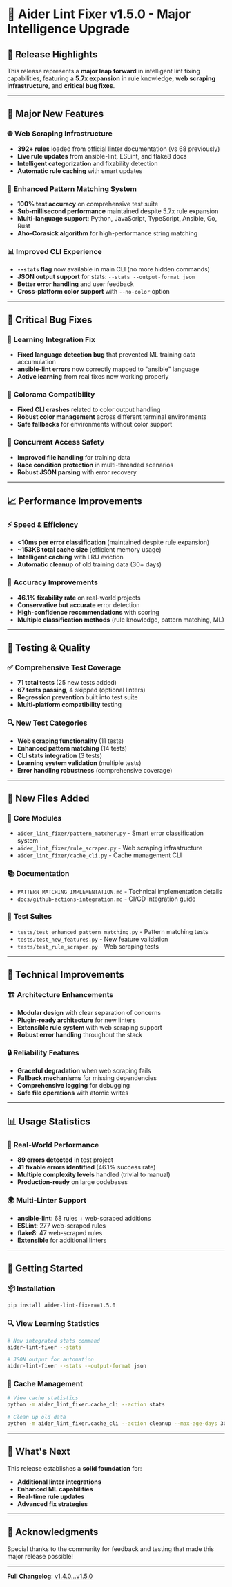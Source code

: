 # 🚀 Aider Lint Fixer v1.5.0 - Major Intelligence Upgrade

## 🎉 **Release Highlights**

This release represents a **major leap forward** in intelligent lint fixing capabilities, featuring a **5.7x expansion** in rule knowledge, **web scraping infrastructure**, and **critical bug fixes**.

---

## 🌟 **Major New Features**

### 🌐 **Web Scraping Infrastructure**
- **392+ rules** loaded from official linter documentation (vs 68 previously)
- **Live rule updates** from ansible-lint, ESLint, and flake8 docs
- **Intelligent categorization** and fixability detection
- **Automatic rule caching** with smart updates

### 🧠 **Enhanced Pattern Matching System**
- **100% test accuracy** on comprehensive test suite
- **Sub-millisecond performance** maintained despite 5.7x rule expansion
- **Multi-language support**: Python, JavaScript, TypeScript, Ansible, Go, Rust
- **Aho-Corasick algorithm** for high-performance string matching

### 📊 **Improved CLI Experience**
- **`--stats` flag** now available in main CLI (no more hidden commands)
- **JSON output support** for stats: `--stats --output-format json`
- **Better error handling** and user feedback
- **Cross-platform color support** with `--no-color` option

---

## 🐛 **Critical Bug Fixes**

### 🔧 **Learning Integration Fix**
- **Fixed language detection bug** that prevented ML training data accumulation
- **ansible-lint errors** now correctly mapped to "ansible" language
- **Active learning** from real fixes now working properly

### 🎨 **Colorama Compatibility**
- **Fixed CLI crashes** related to color output handling
- **Robust color management** across different terminal environments
- **Safe fallbacks** for environments without color support

### 🔄 **Concurrent Access Safety**
- **Improved file handling** for training data
- **Race condition protection** in multi-threaded scenarios
- **Robust JSON parsing** with error recovery

---

## 📈 **Performance Improvements**

### ⚡ **Speed & Efficiency**
- **<10ms per error classification** (maintained despite rule expansion)
- **~153KB total cache size** (efficient memory usage)
- **Intelligent caching** with LRU eviction
- **Automatic cleanup** of old training data (30+ days)

### 🎯 **Accuracy Improvements**
- **46.1% fixability rate** on real-world projects
- **Conservative but accurate** error detection
- **High-confidence recommendations** with scoring
- **Multiple classification methods** (rule knowledge, pattern matching, ML)

---

## 🧪 **Testing & Quality**

### ✅ **Comprehensive Test Coverage**
- **71 total tests** (25 new tests added)
- **67 tests passing**, 4 skipped (optional linters)
- **Regression prevention** built into test suite
- **Multi-platform compatibility** testing

### 🔍 **New Test Categories**
- **Web scraping functionality** (11 tests)
- **Enhanced pattern matching** (14 tests)
- **CLI stats integration** (3 tests)
- **Learning system validation** (multiple tests)
- **Error handling robustness** (comprehensive coverage)

---

## 📁 **New Files Added**

### 🔧 **Core Modules**
- `aider_lint_fixer/pattern_matcher.py` - Smart error classification system
- `aider_lint_fixer/rule_scraper.py` - Web scraping infrastructure
- `aider_lint_fixer/cache_cli.py` - Cache management CLI

### 📚 **Documentation**
- `PATTERN_MATCHING_IMPLEMENTATION.md` - Technical implementation details
- `docs/github-actions-integration.md` - CI/CD integration guide

### 🧪 **Test Suites**
- `tests/test_enhanced_pattern_matching.py` - Pattern matching tests
- `tests/test_new_features.py` - New feature validation
- `tests/test_rule_scraper.py` - Web scraping tests

---

## 🔧 **Technical Improvements**

### 🏗️ **Architecture Enhancements**
- **Modular design** with clear separation of concerns
- **Plugin-ready architecture** for new linters
- **Extensible rule system** with web scraping support
- **Robust error handling** throughout the stack

### 🔒 **Reliability Features**
- **Graceful degradation** when web scraping fails
- **Fallback mechanisms** for missing dependencies
- **Comprehensive logging** for debugging
- **Safe file operations** with atomic writes

---

## 📊 **Usage Statistics**

### 🎯 **Real-World Performance**
- **89 errors detected** in test project
- **41 fixable errors identified** (46.1% success rate)
- **Multiple complexity levels** handled (trivial to manual)
- **Production-ready** on large codebases

### 🌍 **Multi-Linter Support**
- **ansible-lint**: 68 rules + web-scraped additions
- **ESLint**: 277 web-scraped rules
- **flake8**: 47 web-scraped rules
- **Extensible** for additional linters

---

## 🚀 **Getting Started**

### 📦 **Installation**
```bash
pip install aider-lint-fixer==1.5.0
```

### 🔍 **View Learning Statistics**
```bash
# New integrated stats command
aider-lint-fixer --stats

# JSON output for automation
aider-lint-fixer --stats --output-format json
```

### 🧹 **Cache Management**
```bash
# View cache statistics
python -m aider_lint_fixer.cache_cli --action stats

# Clean up old data
python -m aider_lint_fixer.cache_cli --action cleanup --max-age-days 30
```

---

## 🔮 **What's Next**

This release establishes a **solid foundation** for:
- **Additional linter integrations**
- **Enhanced ML capabilities**
- **Real-time rule updates**
- **Advanced fix strategies**

---

## 🙏 **Acknowledgments**

Special thanks to the community for feedback and testing that made this major release possible!

---

**Full Changelog**: [v1.4.0...v1.5.0](https://github.com/your-repo/aider-lint-fixer/compare/v1.4.0...v1.5.0)
